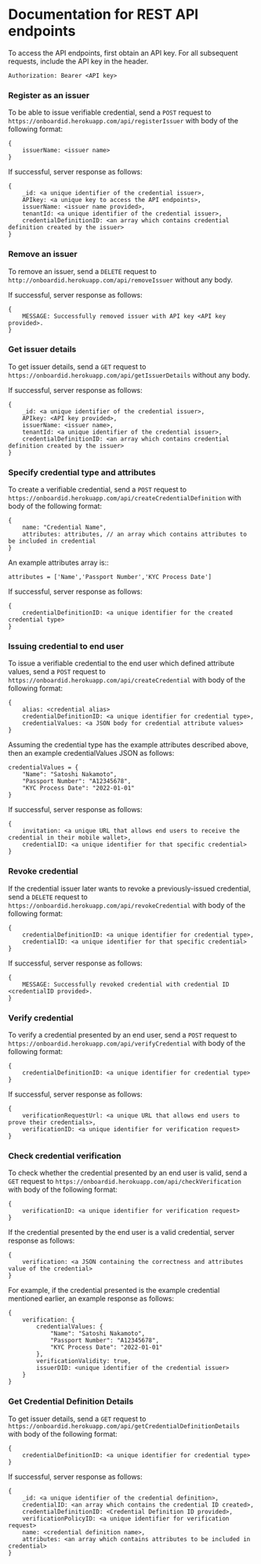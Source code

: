 # Documentation for REST API endpoints

To access the API endpoints, first obtain an API key. For all subsequent requests, include the API key in the header. 

```
Authorization: Bearer <API key>
```

### Register as an issuer

To be able to issue verifiable credential, send a `POST` request to `https://onboardid.herokuapp.com/api/registerIssuer` with body of the following format:
```
{
    issuerName: <issuer name>
}
``` 

If successful, server response as follows:
```
{
    _id: <a unique identifier of the credential issuer>,
    APIkey: <a unique key to access the API endpoints>,
    issuerName: <issuer name provided>,
    tenantId: <a unique identifier of the credential issuer>,
    credentialDefinitionID: <an array which contains credential definition created by the issuer>
}
```

### Remove an issuer

To remove an issuer, send a `DELETE` request to `http://onboardid.herokuapp.com/api/removeIssuer` without any body.

If successful, server response as follows:
```
{
    MESSAGE: Successfully removed issuer with API key <API key provided>.
}
```

### Get issuer details

To get issuer details, send a `GET` request to `https://onboardid.herokuapp.com/api/getIssuerDetails` without any body.

If successful, server response as follows:
```
{
    _id: <a unique identifier of the credential issuer>,
    APIkey: <API key provided>,
    issuerName: <issuer name>,
    tenantId: <a unique identifier of the credential issuer>,
    credentialDefinitionID: <an array which contains credential definition created by the issuer>
}
```

### Specify credential type and attributes

To create a verifiable credential, send a `POST` request to `https://onboardid.herokuapp.com/api/createCredentialDefinition` with body of the following format: 
```
{
    name: "Credential Name",
    attributes: attributes, // an array which contains attributes to be included in credential
}
```
An example attributes array is::
```
attributes = ['Name','Passport Number','KYC Process Date']
```

If successful, server response as follows: 
```
{
    credentialDefinitionID: <a unique identifier for the created credential type>
}
```

### Issuing credential to end user

To issue a verifiable credential to the end user which defined attribute values, send a `POST` request to `https://onboardid.herokuapp.com/api/createCredential` with body of the following format: 
```
{
    alias: <credential alias>
    credentialDefinitionID: <a unique identifier for credential type>,
    credentialValues: <a JSON body for credential attribute values>
}
```

Assuming the credential type has the example attributes described above, then an example credentialValues JSON as follows:
```
credentialValues = {
    "Name": "Satoshi Nakamoto",
    "Passport Number": "A12345678",
    "KYC Process Date": "2022-01-01"
}
```

If successful, server response as follows: 
```
{
    invitation: <a unique URL that allows end users to receive the credential in their mobile wallet>,
    credentialID: <a unique identifier for that specific credential>
}
```

### Revoke credential

If the credential issuer later wants to revoke a previously-issued credential, send a `DELETE` request to `https://onboardid.herokuapp.com/api/revokeCredential` with body of the following format: 
```
{
    credentialDefinitionID: <a unique identifier for credential type>,
    credentialID: <a unique identifier for that specific credential>
}
```

If successful, server response as follows:
```
{
    MESSAGE: Successfully revoked credential with credential ID <credentialID provided>.
}
```

### Verify credential 

To verify a credential presented by an end user, send a `POST` request to `https://onboardid.herokuapp.com/api/verifyCredential` with body of the following format:
```
{
    credentialDefinitionID: <a unique identifier for credential type>
}
```

If successful, server response as follows:
```
{
    verificationRequestUrl: <a unique URL that allows end users to prove their credentials>,
    verificationID: <a unique identifier for verification request>
}
```

### Check credential verification

To check whether the credential presented by an end user is valid, send a `GET` request to `https://onboardid.herokuapp.com/api/checkVerification` with body of the following format:
```
{
    verificationID: <a unique identifier for verification request>
}
```

If the credential presented by the end user is a valid credential, server response as follows:
```
{
    verification: <a JSON containing the correctness and attributes value of the credential>
}
```

For example, if the credential presented is the example credential mentioned earlier, an example response as follows:
```
{
    verification: {
        credentialValues: {
            "Name": "Satoshi Nakamoto",
            "Passport Number": "A12345678",
            "KYC Process Date": "2022-01-01"
        },
        verificationValidity: true,
        issuerDID: <unique identifier of the credential issuer>
    }
}
```

### Get Credential Definition Details
To get issuer details, send a `GET` request to `https://onboardid.herokuapp.com/api/getCredentialDefinitionDetails` with body of the following format:
```
{
    credentialDefinitionID: <a unique identifier for credential type>
}
```

If successful, server response as follows:
```
{
    _id: <a unique identifier of the credential definition>,
    credentialID: <an array which contains the credential ID created>,
    credentialDefinitionID: <Credential Definition ID provided>,
    verificationPolicyID: <a unique identifier for verification request>
    name: <credential definition name>,
    attributes: <an array which contains attributes to be included in credential>
}
```
